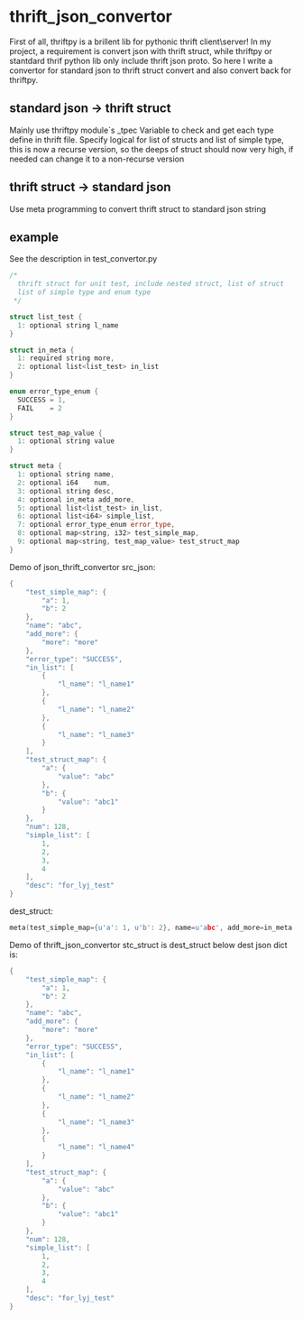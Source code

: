 # thrift_json_convertor
First of all, thriftpy is a brillent lib for pythonic thrift client\server!
In my project, a requirement is convert json with thrift struct, while thriftpy or stantdard thrif python lib only include thrift json proto.
So here I write a convertor for standard json to thrift struct convert and also convert back for thriftpy.

## standard json -> thrift struct
Mainly use thriftpy module`s _tpec Variable to check and get each type define in thrift file.
Specify logical for list of structs and list of simple type, this is now a recurse version, so the deeps of struct should now very high, if needed can change it to a non-recurse version 

## thrift struct -> standard json
Use meta programming to convert thrift struct to standard json string

## example
See the description in test_convertor.py 
``` c++
/*
  thrift struct for unit test, include nested struct, list of struct
  list of simple type and enum type
 */

struct list_test {
  1: optional string l_name
}

struct in_meta {
  1: required string more,
  2: optional list<list_test> in_list
}

enum error_type_enum {
  SUCCESS = 1,
  FAIL    = 2
}

struct test_map_value {
  1: optional string value
}

struct meta {
  1: optional string name,
  2: optional i64    num,
  3: optional string desc,
  4: optional in_meta add_more,
  5: optional list<list_test> in_list,
  6: optional list<i64> simple_list,
  7: optional error_type_enum error_type,
  8: optional map<string, i32> test_simple_map,
  9: optional map<string, test_map_value> test_struct_map
}
```
Demo of json_thrift_convertor
src_json:
``` c++
{
    "test_simple_map": {
        "a": 1,
        "b": 2
    },
    "name": "abc",
    "add_more": {
        "more": "more"
    },
    "error_type": "SUCCESS",
    "in_list": [
        {
            "l_name": "l_name1"
        },
        {
            "l_name": "l_name2"
        },
        {
            "l_name": "l_name3"
        }
    ],
    "test_struct_map": {
        "a": {
            "value": "abc"
        },
        "b": {
            "value": "abc1"
        }
    },
    "num": 128,
    "simple_list": [
        1,
        2,
        3,
        4
    ],
    "desc": "for_lyj_test"
}
```
dest_struct:
``` c++
meta(test_simple_map={u'a': 1, u'b': 2}, name=u'abc', add_more=in_meta(in_list=None, more=u'more'), error_type=1, in_list=[list_test(l_name=u'l_name1'), list_test(l_name=u'l_name2'), list_test(l_name=u'l_name3')], test_struct_map={u'a': test_map_value(value=u'abc'), u'b': test_map_value(value=u'abc1')}, num=128, simple_list=[1, 2, 3, 4], desc=u'for_lyj_test')
```

Demo of thrift_json_convertor 
stc_struct is dest_struct below
dest json dict is:
``` c++
{
    "test_simple_map": {
        "a": 1,
        "b": 2
    },
    "name": "abc",
    "add_more": {
        "more": "more"
    },
    "error_type": "SUCCESS",
    "in_list": [
        {
            "l_name": "l_name1"
        },
        {
            "l_name": "l_name2"
        },
        {
            "l_name": "l_name3"
        },
        {
            "l_name": "l_name4"
        }
    ],
    "test_struct_map": {
        "a": {
            "value": "abc"
        },
        "b": {
            "value": "abc1"
        }
    },
    "num": 128,
    "simple_list": [
        1,
        2,
        3,
        4
    ],
    "desc": "for_lyj_test"
}
```

